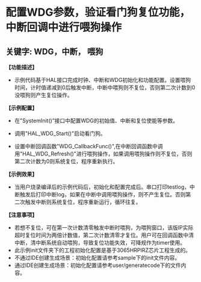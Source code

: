 # 配置WDG参数，验证看门狗复位功能，中断回调中进行喂狗操作
## 关键字: WDG，中断， 喂狗

**【功能描述】**
+ 示例代码基于HAL接口完成时钟、中断和WDG初始化和功能配置。设置喂狗时间，计时值递减到0后触发中断，中断中喂狗则不复位，否则第二次计数到0没喂狗则产生复位操作。

**【示例配置】**
+ 在"SystemInit()”接口中配置WDG的初始值、中断和复位使能等参数。

+ 调用"HAL_WDG_Start()"启动看门狗。

+ 设置中断回调函数"WDG_CallbackFunc()",在中断回调函数中调用"HAL_WDG_Refresh()"进行喂狗操作，如果调用喂狗操作则不复位，否则第二次计数为0则系统复位，程序重新执行。

**【示例效果】**
+ 当用户烧录编译后的示例代码后，初始化和配置完成后。串口打印testlog，中断触发后打印中断log，如果在中断中调用喂狗操作，则不产生复位。否则第二次触发中断则系统复位，程序重新运行，循环往复。

**【注意事项】**
+ 若想不复位，可在第一次计数清零触发中断时喂狗，为喂狗窗口，该版IP实际超时复位时间为两倍计数值，第二次计数清零才复位。用户可在回调函数中清中断，清中断系统自动喂狗，导致复位功能失效，可降规作为timer使用。
+ 此示例init文件夹下的工程初始化配置是基于3065HRPIRZ芯片工程生成的。
+ 不通过IDE创建生成场景：初始化配置请参考sample下的init文件内容。
+ 通过IDE创建生成场景：初始化配置请参考user/generatecode下的文件内容。